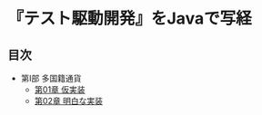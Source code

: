 # 『テスト駆動開発』をJavaで写経

## 目次
* 第Ⅰ部 多国籍通貨
  * [第01章 仮実装](https://github.com/sgyatto/tdd-java/pull/1)
  * [第02章 明白な実装](https://github.com/sgyatto/tdd-java/pull/2)
  
